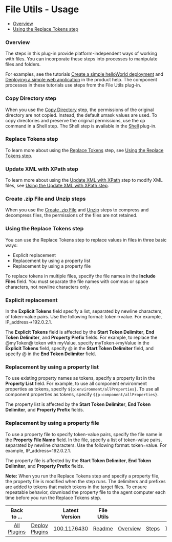 
# File Utils - Usage

* [Overview](#overview)
* [Using the Replace Tokens step](#using-the-replace-tokens-step)


### Overview



The steps in this plug-in provide platform-independent ways of working with files. You can incorporate these steps into processes to manipulate files and folders.

For examples, see the tutorials [Create a simple helloWorld deployment](http://www.ibm.com/support/knowledgecenter/SS4GSP_6.2.0/com.ibm.udeploy.tutorial.doc/topics/quickstart_abstract.html) and [Deploying a simple web application](http://www.ibm.com/support/knowledgecenter/SS4GSP_6.2.0/com.ibm.udeploy.tutorial.doc/topics/webapp_abstract.html) in the product help. The component processes in these tutorials use steps from the File Utils plug-in.

### Copy Directory step

When you use the [Copy Directory](steps.md#copy-directory) step, the permissions of the original directory are not copied. Instead, the default umask values are used. To copy directories and preserve the original permissions, use the cp command in a Shell step. The Shell step is available in the [Shell](https://urbancode.github.io/IBM-UCx-PLUGIN-DOCS/UCD/Shell/) plug-in.

### Replace Tokens step

To learn more about using the [Replace Tokens](steps.md#replace-tokens) step, see [Using the Replace Tokens step](https://urbancode.github.io/IBM-UCx-PLUGIN-DOCS/UCD/FileUtils/usage.html#token-replace-step).

### Update XML with XPath step

To learn more about using the [Update XML with XPath](steps.md#update-xml-file-with-xpath) step to modify XML files, see [Using the Update XML with XPath step](https://www.urbancode.com/docs/using-update-xml-xpath-step/).

### Create .zip File and Unzip steps

When you use the [Create .zip File](steps.md#create-zip-file) and [Unzip](steps.md#unzip) steps to compress and decompress files, the permissions of the files are not retained.


### Using the Replace Tokens step



You can use the Replace Tokens step to replace values in files in three basic ways:

* Explicit replacement
* Replacement by using a property list
* Replacement by using a property file

To replace tokens in multiple files, specify the file names in the **Include Files** field. You must separate the file names with commas or space characters, not newline characters only.

### Explicit replacement

In the **Explicit Tokens** field specify a list, separated by newline characters, of token-value pairs. Use the following format: token->value. For example, IP\_address->192.0.2.1.

The **Explicit Tokens** field is affected by the **Start Token Delimiter**, **End Token Delimiter**, and **Property Prefix** fields. For example, to replace the @myToken@ token with myValue, specify myToken->myValue in the **Explicit Tokens** field, specify @ in the **Start Token Delimiter** field, and specify @ in the **End Token Delimiter** field.

### Replacement by using a property list

To use existing property names as tokens, specify a property list in the **Property List** field. For example, to use all component environment properties as tokens, specify ``${p:environment/allProperties}``. To use all component properties as tokens, specify ``${p:component/allProperties}``.

The property list is affected by the **Start Token Delimiter**, **End Token Delimiter**, and **Property Prefix** fields.

### Replacement by using a property file

To use a property file to specify token-value pairs, specify the file name in the **Property File Name** field. In the file, specify a list of token-value pairs, separated by newline characters. Use the following format: token=value. For example, IP\_address=192.0.2.1.

The property file is affected by the **Start Token Delimiter**, **End Token Delimiter**, and **Property Prefix** fields.

**Note:** When you run the Replace Tokens step and specify a property file, the property file is modified when the step runs. The delimiters and prefixes are added to tokens that match tokens in the target files. To ensure repeatable behavior, download the property file to the agent computer each time before you run the Replace Tokens step.


|          Back to ...          |                                |                                                       Latest Version                                                        |     File Utils      |||||
|:-----------------------------:|:------------------------------:|:---------------------------------------------------------------------------------------------------------------------------:|:-------------------:| :---: | :---: | :---: | :---: |
| [All Plugins](../../index.md) | [Deploy Plugins](../README.md) |  [100.1176430](https://raw.githubusercontent.com/UrbanCode/IBM-UCD-PLUGINS/main/files/FileUtils/ucd-FileUtils-100.1176430.zip)| [Readme](README.md) |[Overview](overview.md)|[Steps](steps.md)|[Troubleshooting](troubleshooting.md)|[Downloads](downloads.md)|
